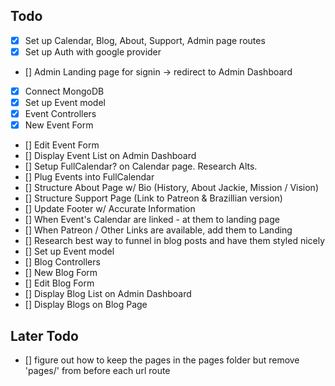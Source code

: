 


## Todo

- [x] Set up Calendar, Blog, About, Support, Admin page routes
- [x] Set up Auth with google provider
- [] Admin Landing page for signin -> redirect to Admin Dashboard
- [x] Connect MongoDB
- [x] Set up Event model 
- [x] Event Controllers
- [x] New Event Form
- [] Edit Event Form
- [] Display Event List on Admin Dashboard 
- [] Setup FullCalendar? on Calendar page. Research Alts. 
- [] Plug Events into FullCalendar 
- [] Structure About Page w/ Bio (History, About Jackie, Mission / Vision)
- [] Structure Support Page (Link to Patreon & Brazillian version)
- [] Update Footer w/ Accurate Information
- [] When Event's Calendar are linked - at them to landing page
- [] When Patreon / Other Links are available, add them to Landing
- [] Research best way to funnel in blog posts and have them styled nicely 
- [] Set up Event model 
- [] Blog Controllers
- [] New Blog Form
- [] Edit Blog Form
- [] Display Blog List on Admin Dashboard 
- [] Display Blogs on Blog Page

## Later Todo
- [] figure out how to keep the pages in the pages folder but remove 'pages/' from before each url route